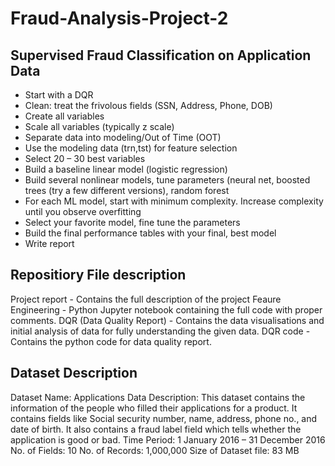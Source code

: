 # Fraud-Analysis-Project-2

## Supervised Fraud Classification on Application Data
- Start with a DQR
- Clean: treat the frivolous fields (SSN, Address, Phone, DOB)
- Create all variables
- Scale all variables (typically z scale)
- Separate data into modeling/Out of Time (OOT)
- Use the modeling data (trn,tst) for feature selection
- Select 20 – 30 best variables
- Build a baseline linear model (logistic regression)
- Build several nonlinear models, tune parameters (neural net, boosted trees (try a few different versions), random forest
- For each ML model, start with minimum complexity. Increase complexity until you observe overfitting
- Select your favorite model, fine tune the parameters
- Build the final performance tables with your final, best model
- Write report

## Repositiory File description

Project report - Contains the full description of the project
Feaure Engineering - Python Jupyter notebook containing the full code with proper comments.
DQR (Data Quality Report) - Contains the data visualisations and initial analysis of data for fully understanding the given data.
DQR code - Contains the python code for data quality report.

## Dataset Description

Dataset Name: Applications Data Description: This dataset contains the information of the people who filled their applications for a product. It contains fields like Social security number, name, address, phone no., and date of birth. It also contains a fraud label field which tells whether the application is good or bad. Time Period: 1 January 2016 – 31 December 2016 No. of Fields: 10 No. of Records: 1,000,000 Size of Dataset file: 83 MB


